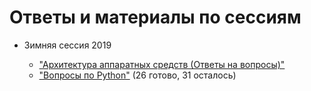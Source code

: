 # Ответы и материалы по сессиям

- Зимняя сессия 2019

  - ["Архитектура аппаратных средств (Ответы на вопросы)"](./winter_2019/architecture.md)
  - ["Вопросы по Python"](./winter_2019/python.md) (26 готово, 31 осталось)